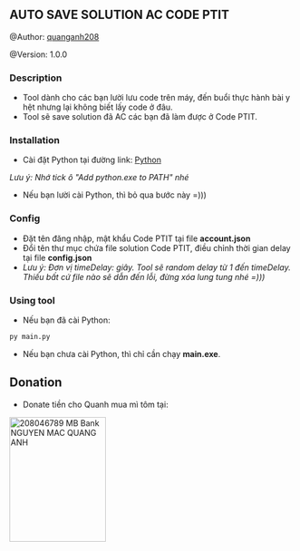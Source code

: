 ## AUTO SAVE SOLUTION AC CODE PTIT

@Author: [quanganh208](https://github.com/quanganh208)

@Version: 1.0.0

### Description

- Tool dành cho các bạn lười lưu code trên máy, đến buổi thực hành bài y hệt nhưng lại không biết lấy code ở đâu.
- Tool sẽ save solution đã AC các bạn đã làm được ở Code PTIT.

### Installation

- Cài đặt Python tại đường link: [Python](https://www.python.org/)

_Lưu ý: Nhớ tick ô "Add python.exe to PATH" nhé_

- Nếu bạn lười cài Python, thì bỏ qua bước này =)))

### Config

- Đặt tên đăng nhập, mật khẩu Code PTIT tại file **account.json**
- Đổi tên thư mục chứa file solution Code PTIT, điều chỉnh thời gian delay tại file **config.json**
- _Lưu ý: Đơn vị timeDelay: giây. Tool sẽ random delay từ 1 đến timeDelay. Thiếu bất cứ file nào sẽ dẫn đến lỗi, đừng xóa lung tung nhé =)))_

### Using tool

- Nếu bạn đã cài Python:

```sh
py main.py
```

- Nếu bạn chưa cài Python, thì chỉ cần chạy **main.exe**.

## Donation

- Donate tiền cho Quanh mua mì tôm tại:

<img src="[https://scontent.fhan2-3.fna.fbcdn.net/v/t1.15752-9/387519503_1014386016510688_7126056876433079552_n.png?_nc_cat=106&ccb=1-7&_nc_sid=8cd0a2&_nc_ohc=tyenZxVJE4QAX9QhB1r&_nc_ht=scontent.fhan2-3.fna&_nc_e2o=s&oh=03_AdTmJrH7DjIsXOWgtjTNWiTf95JLZb6S-HlFHUQXQwFmDw&oe=6559D2EA](https://scontent.fhan14-4.fna.fbcdn.net/v/t1.15752-9/387519503_1014386016510688_7126056876433079552_n.png?_nc_cat=106&ccb=1-7&_nc_sid=8cd0a2&_nc_ohc=t40ZM-L4CoYAX_jpAVZ&_nc_ht=scontent.fhan14-4.fna&oh=03_AdRxlH2is5ZNivMetJiYjmLfTSkOsLDVeoq4nlDAM64ULw&oe=658BEBEA)https://scontent.fhan14-4.fna.fbcdn.net/v/t1.15752-9/387519503_1014386016510688_7126056876433079552_n.png?_nc_cat=106&ccb=1-7&_nc_sid=8cd0a2&_nc_ohc=t40ZM-L4CoYAX_jpAVZ&_nc_ht=scontent.fhan14-4.fna&oh=03_AdRxlH2is5ZNivMetJiYjmLfTSkOsLDVeoq4nlDAM64ULw&oe=658BEBEA" alt="208046789 MB Bank NGUYEN MAC QUANG ANH" title= "QR Donate for Quanh" width="170" height="220">
